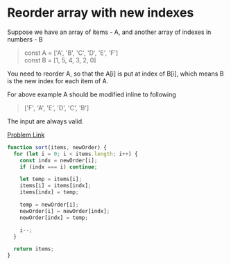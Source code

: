 # Reorder array with new indexes

Suppose we have an array of items - A, and another array of indexes in numbers - B

> const A = ['A', 'B', 'C', 'D', 'E', 'F']<br>
> const B = [1, 5, 4, 3, 2, 0]

You need to reorder A, so that the A[i] is put at index of B[i], which means B is the new index for each item of A.

For above example A should be modified inline to following

> ['F', 'A', 'E', 'D', 'C', 'B']

The input are always valid.

[Problem Link](https://bigfrontend.dev/problem/reorder-array-with-new-indexes)

```js
function sort(items, newOrder) {
  for (let i = 0; i < items.length; i++) {
    const indx = newOrder[i];
    if (indx === i) continue;

    let temp = items[i];
    items[i] = items[indx];
    items[indx] = temp;

    temp = newOrder[i];
    newOrder[i] = newOrder[indx];
    newOrder[indx] = temp;

    i--;
  }

  return items;
}
```
